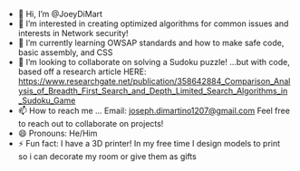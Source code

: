 - 👋 Hi, I’m @JoeyDiMart
- 👀 I’m interested in creating optimized algorithms for common issues and interests in Network security!
- 🌱 I’m currently learning OWSAP standards and how to make safe code, basic assembly, and CSS
- 💞️ I’m looking to collaborate on solving a Sudoku puzzle! ...but with code, based off a research article HERE: https://www.researchgate.net/publication/358642884_Comparison_Analysis_of_Breadth_First_Search_and_Depth_Limited_Search_Algorithms_in_Sudoku_Game
- 📫 How to reach me ... Email: joseph.dimartino1207@gmail.com Feel free to reach out to collaborate on projects!
- 😄 Pronouns: He/Him
- ⚡ Fun fact: I have a 3D printer! In my free time I design models to print so i can decorate my room or give them as gifts

<!---
JoeyDiMart/JoeyDiMart is a ✨ special ✨ repository because its `README.md` (this file) appears on your GitHub profile.
You can click the Preview link to take a look at your changes.
--->
